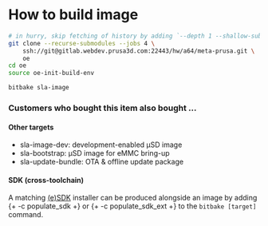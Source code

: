 How to build image
==================

```bash
# in hurry, skip fetching of history by adding `--depth 1 --shallow-submodules`
git clone --recurse-submodules --jobs 4 \
	ssh://git@gitlab.webdev.prusa3d.com:22443/hw/a64/meta-prusa.git \
	oe
cd oe
source oe-init-build-env

bitbake sla-image
```

### Customers who bought this item also bought ...

#### Other targets

- sla-image-dev: development-enabled μSD image
- sla-bootstrap: μSD image for eMMC bring-up
- sla-update-bundle: OTA & offline update package

#### SDK (cross-toolchain)

A matching [(e)SDK](https://www.yoctoproject.org/docs/latest/sdk-manual/sdk-manual.html) installer can be produced 
alongside an image by adding {+ -c populate_sdk +} or {+ -c populate_sdk_ext +} to the `bitbake [target]` command.
